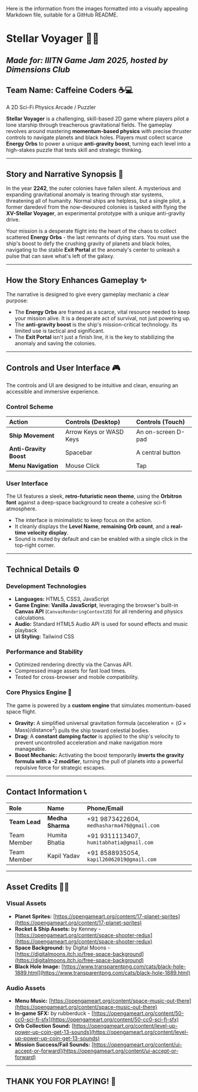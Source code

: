Here is the information from the images formatted into a visually appealing Markdown file, suitable for a GitHub README.

# Stellar Voyager 🚀🌌

*Made for: IIITN Game Jam 2025, hosted by Dimensions Club*
---
## Team Name: Caffeine Coders ☕💻

A 2D Sci-Fi Physics Arcade / Puzzler

**Stellar Voyager** is a challenging, skill-based 2D game where players pilot a lone starship through treacherous gravitational fields. The gameplay revolves around mastering **momentum-based physics** with precise thruster controls to navigate planets and black holes. Players must collect scarce **Energy Orbs** to power a unique **anti-gravity boost**, turning each level into a high-stakes puzzle that tests skill and strategic thinking.

---
## Story and Narrative Synopsis 📜

In the year **2242**, the outer colonies have fallen silent. A mysterious and expanding gravitational anomaly is tearing through star systems, threatening all of humanity. Normal ships are helpless, but a single pilot, a former daredevil from the now-devoured colonies is tasked with flying the **XV-Stellar Voyager**, an experimental prototype with a unique anti-gravity drive.

Your mission is a desperate flight into the heart of the chaos to collect scattered **Energy Orbs** - the last remnants of dying stars. You must use the ship's boost to defy the crushing gravity of planets and black holes, navigating to the stable **Exit Portal** at the anomaly's center to unleash a pulse that can save what's left of the galaxy.

---
## How the Story Enhances Gameplay ✨

The narrative is designed to give every gameplay mechanic a clear purpose:

* The **Energy Orbs** are framed as a scarce, vital resource needed to keep your mission alive. It is a desperate act of survival, not just powering up.
* The **anti-gravity boost** is the ship's mission-critical technology. Its limited use is tactical and significant.
* The **Exit Portal** isn't just a finish line, it is the key to stabilizing the anomaly and saving the colonies.

---
## Controls and User Interface 🎮

The controls and UI are designed to be intuitive and clean, ensuring an accessible and immersive experience.

### Control Scheme

| Action | Controls (Desktop) | Controls (Touch) |
| :--- | :--- | :--- |
| **Ship Movement** | Arrow Keys or WASD Keys | An on-screen D-pad |
| **Anti-Gravity Boost** | Spacebar | A central button |
| **Menu Navigation** | Mouse Click | Tap |

### User Interface

The UI features a sleek, **retro-futuristic neon theme**, using the **Orbitron font** against a deep-space background to create a cohesive sci-fi atmosphere.

* The interface is minimalistic to keep focus on the action.
* It cleanly displays the **Level Name**, **remaining Orb count**, and a **real-time velocity display**.
* Sound is muted by default and can be enabled with a single click in the top-right corner.

---
## Technical Details ⚙️

### Development Technologies

* **Languages:** HTML5, CSS3, JavaScript
* **Game Engine:** **Vanilla JavaScript**, leveraging the browser's built-in **Canvas API** (`CanvasRenderingContext2D`) for all rendering and physics calculations.
* **Audio:** Standard HTML5 Audio API is used for sound effects and music playback
* **UI Styling:** Tailwind CSS

### Performance and Stability

* Optimized rendering directly via the Canvas API.
* Compressed image assets for fast load times.
* Tested for cross-browser and mobile compatibility.

### Core Physics Engine 🌌

The game is powered by a **custom engine** that simulates momentum-based space flight.

* **Gravity:** A simplified universal gravitation formula ($\text{acceleration} = (G \times \text{Mass}) / \text{distance}^2$) pulls the ship toward celestial bodies.
* **Drag:** A **constant damping factor** is applied to the ship's velocity to prevent uncontrolled acceleration and make navigation more manageable.
* **Boost Mechanic:** Activating the boost temporarily **inverts the gravity formula with a -2 modifier**, turning the pull of planets into a powerful repulsive force for strategic escapes.

---
## Contact Information 📞

| Role | Name | Phone/Email |
| :--- | :--- | :--- |
| **Team Lead** | **Medha Sharma** | +91 9873422604, `medhasharma476@gmail.com` |
| Team Member | Humita Bhatia | +91 9311113407, `humitabhatia@gmail.com` |
| Team Member | Kapil Yadav | +91 8588935054, `kapil26062019@gmail.com` |

---
## Asset Credits 🎨🎵

### Visual Assets

* **Planet Sprites:** [https://opengameart.org/content/17-planet-sprites](https://opengameart.org/content/17-planet-sprites)
* **Rocket & Ship Assets:** by Kenney - [https://opengameart.org/content/space-shooter-redux](https://opengameart.org/content/space-shooter-redux)
* **Space Background:** by Digital Moons - [https://digitalmoons.itch.io/free-space-background](https://digitalmoons.itch.io/free-space-background)
* **Black Hole Image:** [https://www.transparentpng.com/cats/black-hole-1889.html](https://www.transparentpng.com/cats/black-hole-1889.html)

### Audio Assets

* **Menu Music:** [https://opengameart.org/content/space-music-out-there](https://opengameart.org/content/space-music-out-there)
* **In-game SFX:** by rubberduck - [https://opengameart.org/content/50-cc0-sci-fi-sfx](https://opengameart.org/content/50-cc0-sci-fi-sfx)
* **Orb Collection Sound:** [https://opengameart.org/content/level-up-power-up-coin-get-13-sounds](https://opengameart.org/content/level-up-power-up-coin-get-13-sounds)
* **Mission Success/Fail Sounds:** [https://opengameart.org/content/ui-accept-or-forward](https://opengameart.org/content/ui-accept-or-forward)

---
## THANK YOU FOR PLAYING! 🙏
